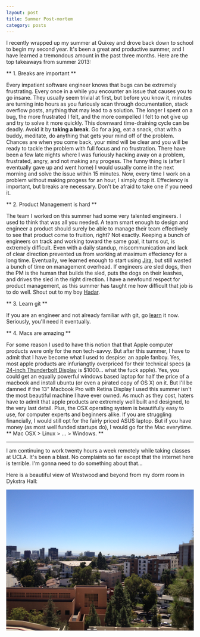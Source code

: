 ```yaml
---
layout: post
title: Summer Post-mortem
category: posts
---
```


I recently wrapped up my summer at Quixey and drove back down to school to begin my second year. It's been a great and productive summer, and I have learned a tremondous amount in the past three months. Here are the top takeaways from summer 2013:

** 1. Breaks are important ** 

Every impatient software engineer knows that bugs can be extremely frustrating. Every once in a while you encounter an issue that causes you to go insane. They usually seem trivial at first, but before you know it, minutes are turning into hours as you furiously scan through documentation, stack overflow posts, anything that may lead to a solution. The longer I spent on a bug, the more frustrated I felt, and the more compelled I felt to not give up and try to solve it more quickly. This downward time-draining cycle can be deadly. Avoid it by **taking a break**. Go for a jog, eat a snack, chat with a buddy, meditate, do anything that gets your mind off of the problem. Chances are when you come back, your mind will be clear and you will be ready to tackle the problem with full focus and no frustration. There have been a few late nights where I was furiously hacking away on a problem, frustrated, angry, and not making any progess. The funny thing is (after I eventually gave up and went home) I would usually come in the next morning and solve the issue within 15 minutes. Now, every time I work on a problem without making progess for an hour, I simply drop it. Effeciency is important, but breaks are necessary. Don't be afraid to take one if you need it.

** 2. Product Management is hard **

The team I worked on this summer had some very talented engineers. I used to think that was all you needed. A team smart enough to design and engineer a product should surely be able to manage their team effectively to see that product come to fruition, right? Not exactly. Keeping a bunch of engineers on track and working toward the same goal, it turns out, is extremely difficult. Even with a daily standup, miscommunication and lack of clear direction prevented us from working at maximum effeciency for a long time. Eventually, we learned enough to start using [Jira](https://www.atlassian.com/software/jira), but still wasted a bunch of time on management overhead. If engineers are sled dogs, then the PM is the human that builds the sled, puts the dogs on their leashes, and drives the sled in the right direction. I have a newfound respect for product management, as this summer has taught me how difficult that job is to do well. Shout out to my boy [Hadar](http://www.linkedin.com/in/hadardor).

** 3. Learn git **

If you are an engineer and not already familiar with git, go [learn](http://try.github.io/levels/1/challenges/1) it now. Seriously, you'll need it eventually.

** 4. Macs are amazing **

For some reason I used to have this notion that that Apple computer products were only for the non tech-savvy. But after this summer, I have to admit that I have become what I used to despise: an apple fanboy. Yes, most apple products are infuriangtly overpriced for their technical specs (a [24-inch Thunderbolt Display](http://www.apple.com/thunderbolt/) is $1000... what the fuck apple). Yes, you could get an equally powerful windows based laptop for half the price of a macbook and install ubuntu (or even a pirated copy of OS X) on it. But I'll be damned if the 13" Macbook Pro with Retina Display I used this summer isn't the most beautiful machine I have ever owned. As much as they cost, haters have to admit that apple products are extremely well built and designed, to the very last detail. Plus, the OSX operating system is beautifully easy to use, for computer experts and beginners alike. If you are struggling financially, I would still opt for the fairly priced ASUS laptop. But if you have money (as most well funded startups do), I would go for the Mac everytime. ** Mac OSX > Linux > ... > Windows. **

---

I am continuing to work twenty hours a week remotely while taking classes at UCLA. It's been a blast. No complaints so far except that the internet here is terrible. I'm gonna need to do something about that...

Here is a beautiful view of Westwood and beyond from my dorm room in Dykstra Hall:

![alt-text](/images/dormview.jpg "Can you see the ocean?")
